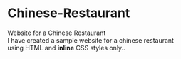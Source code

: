 # Chinese-Restaurant
Website for a Chinese Restaurant<br>
I have created a sample website for a chinese restaurant<br>
using HTML and <b>inline</b> CSS styles only..

